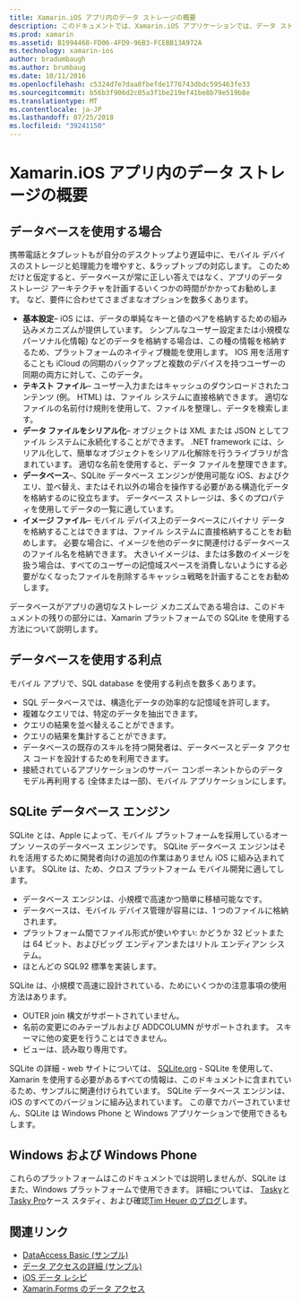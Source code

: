 ```yaml
---
title: Xamarin.iOS アプリ内のデータ ストレージの概要
description: このドキュメントでは、Xamarin.iOS アプリケーションでは、データ ストレージのさまざまな方法について説明し、SQLite の利点について特定の情報を提供します。
ms.prod: xamarin
ms.assetid: B1994468-FD06-4FD9-96B3-FCEBB13A972A
ms.technology: xamarin-ios
author: bradumbaugh
ms.author: brumbaug
ms.date: 10/11/2016
ms.openlocfilehash: c5324d7e7daa8fbefde1776743dbdc595463fe33
ms.sourcegitcommit: b56b3f906d2c05a3f1be219ef41be8b79e519b8e
ms.translationtype: MT
ms.contentlocale: ja-JP
ms.lasthandoff: 07/25/2018
ms.locfileid: "39241150"
---
```

# <a name="introduction-to-data-storage-in-xamarinios-apps"></a>Xamarin.iOS アプリ内のデータ ストレージの概要

## <a name="when-to-use-a-database"></a>データベースを使用する場合

携帯電話とタブレットもが自分のデスクトップより遅延中に、モバイル デバイスのストレージと処理能力を増やすと、&amp;ラップトップの対応します。 このためだけと仮定すると、データベースが常に正しい答えではなく、アプリのデータ ストレージ アーキテクチャを計画するいくつかの時間がかかってお勧めします。 など、要件に合わせてさまざまなオプションを数多くあります。

-  **基本設定**– iOS には、データの単純なキーと値のペアを格納するための組み込みメカニズムが提供しています。 シンプルなユーザー設定または小規模なパーソナル化情報) などのデータを格納する場合は、この種の情報を格納するため、プラットフォームのネイティブ機能を使用します。 IOS 用を活用することも iCloud の同期のバックアップと複数のデバイスを持つユーザーの同期の両方に対して、このデータ。
-  **テキスト ファイル**– ユーザー入力またはキャッシュのダウンロードされたコンテンツ (例。 HTML) は、ファイル システムに直接格納できます。 適切なファイルの名前付け規則を使用して、ファイルを整理し、データを検索します。
-  **データ ファイルをシリアル化**– オブジェクトは XML または JSON としてファイル システムに永続化することができます。 .NET framework には、シリアル化して、簡単なオブジェクトをシリアル化解除を行うライブラリが含まれています。 適切な名前を使用すると、データ ファイルを整理できます。
-  **データベース**–、SQLite データベース エンジンが使用可能な iOS、およびクエリ、並べ替え、またはそれ以外の場合を操作する必要がある構造化データを格納するのに役立ちます。 データベース ストレージは、多くのプロパティを使用してデータの一覧に適しています。
-  **イメージ ファイル**– モバイル デバイス上のデータベースにバイナリ データを格納することはできますは、ファイル システムに直接格納することをお勧めします。 必要な場合に、イメージを他のデータに関連付けるデータベースのファイル名を格納できます。 大きいイメージは、または多数のイメージを扱う場合は、すべてのユーザーの記憶域スペースを消費しないようにする必要がなくなったファイルを削除するキャッシュ戦略を計画することをお勧めします。


データベースがアプリの適切なストレージ メカニズムである場合は、このドキュメントの残りの部分には、Xamarin プラットフォームでの SQLite を使用する方法について説明します。

## <a name="advantages-of-using-a-database"></a>データベースを使用する利点

モバイル アプリで、SQL database を使用する利点を数多くあります。

-  SQL データベースでは、構造化データの効率的な記憶域を許可します。
-  複雑なクエリでは、特定のデータを抽出できます。
-  クエリの結果を並べ替えることができます。
-  クエリの結果を集計することができます。
-  データベースの既存のスキルを持つ開発者は、データベースとデータ アクセス コードを設計するためを利用できます。
-  接続されているアプリケーションのサーバー コンポーネントからのデータ モデル再利用する (全体または一部)、モバイル アプリケーションにします。


## <a name="sqlite-database-engine"></a>SQLite データベース エンジン

SQLite とは、Apple によって、モバイル プラットフォームを採用しているオープン ソースのデータベース エンジンです。 SQLite データベース エンジンはそれを活用するために開発者向けの追加の作業はありません iOS に組み込まれています。 SQLite は、ため、クロス プラットフォーム モバイル開発に適してします。

-  データベース エンジンは、小規模で高速かつ簡単に移植可能なです。
-  データベースは、モバイル デバイス管理が容易には、1 つのファイルに格納されます。
-  プラットフォーム間でファイル形式が使いやすい: かどうか 32 ビットまたは 64 ビット、およびビッグ エンディアンまたはリトル エンディアン システム。
-  ほとんどの SQL92 標準を実装します。


SQLite は、小規模で高速に設計されている、ためにいくつかの注意事項の使用方法はあります。

-  OUTER join 構文がサポートされていません。
-  名前の変更にのみテーブルおよび ADDCOLUMN がサポートされます。 スキーマに他の変更を行うことはできません。
-  ビューは、読み取り専用です。


SQLite の詳細 - web サイトについては、 [SQLite.org](http://SQLite.org) - SQLite を使用して、Xamarin を使用する必要があるすべての情報は、このドキュメントに含まれているため、サンプルに関連付けられています。 SQLite データベース エンジンは、iOS のすべてのバージョンに組み込まれています。
この章でカバーされていません、SQLite は Windows Phone と Windows アプリケーションで使用できるもします。

## <a name="windows-and-windows-phone"></a>Windows および Windows Phone

これらのプラットフォームはこのドキュメントでは説明しませんが、SQLite はまた、Windows プラットフォームで使用できます。
詳細については、 [Tasky](~/cross-platform/app-fundamentals/building-cross-platform-applications/case-study-tasky.md)と[Tasky Pro](http://docs.xamarin.com/guides/cross-platform/application_fundamentals/building_cross_platform_applications/case_study%3A_tasky)ケース スタディ、および確認[Tim Heuer のブログ](http://timheuer.com/blog/archive/2012/06/28/seeding-your-metro-style-app-with-sqlite-database.aspx)します。



## <a name="related-links"></a>関連リンク

- [DataAccess Basic (サンプル)](https://github.com/xamarin/mobile-samples/tree/master/DataAccess/Basic)
- [データ アクセスの詳細 (サンプル)](https://github.com/xamarin/mobile-samples/tree/master/DataAccess/Advanced)
- [iOS データ レシピ](https://github.com/xamarin/recipes/tree/master/Recipes/ios/data/sqlite)
- [Xamarin.Forms のデータ アクセス](~/xamarin-forms/app-fundamentals/databases.md)
